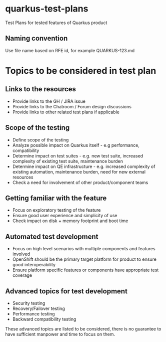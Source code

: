 # quarkus-test-plans
Test Plans for tested features of Quarkus product

## Naming convention
Use file name based on RFE id, for example QUARKUS-123.md

# Topics to be considered in test plan

## Links to the resources
 - Provide links to the GH / JIRA issue
 - Provide links to the Chatroom / Forum design discussions
 - Provide links to other related test plans if applicable 

## Scope of the testing
 - Define scope of the testing
 - Analyze possible impact on Quarkus itself - e.g performance, compatibility
 - Determine impact on test suites - e.g. new test suite, increased complexity of existing test suite, maintenance burden
 - Determine impact on QE infrastructure - e.g. increased complexity of existing automation, maintenance burden, need for new external resources
 - Check a need for involvement of other product/component teams

## Getting familiar with the feature
 - Focus on exploratory testing of the feature
 - Ensure good user experience and simplicity of use
 - Check impact on disk + memory footprint and boot time
 
## Automated test development
 - Focus on high level scenarios with multiple components and features involved
 - OpenShift should be the primary target platform for product to ensure good interoperability
 - Ensure platform specific features or components have appropriate test coverage

## Advanced topics for test development
 - Security testing
 - Recovery/Failover testing
 - Performance testing
 - Backward compatibility testing

These advanced topics are listed to be considered, there is no guarantee to have sufficient manpower and time to focus on them.